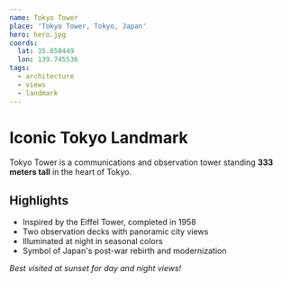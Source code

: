 ```yaml
---
name: Tokyo Tower
place: 'Tokyo Tower, Tokyo, Japan'
hero: hero.jpg
coords:
  lat: 35.658449
  lon: 139.745536
tags:
  - architecture
  - views
  - landmark
---
```


# Iconic Tokyo Landmark

Tokyo Tower is a communications and observation tower standing **333 meters tall** in the heart of Tokyo.

## Highlights

- Inspired by the Eiffel Tower, completed in 1958
- Two observation decks with panoramic city views
- Illuminated at night in seasonal colors
- Symbol of Japan's post-war rebirth and modernization

*Best visited at sunset for day and night views!*
